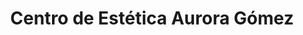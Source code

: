 ---
title: "Centro de Estética Aurora Gómez"
url: /villaviciosa-de-odon/centro-de-estetica-aurora-gomez/
shop: Kosmetik
---